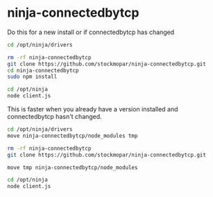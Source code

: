ninja-connectedbytcp
====================

Do this for a new install or if connectedbytcp has changed

```sh
cd /opt/ninja/drivers

rm -rf ninja-connectedbytcp
git clone https://github.com/stockmopar/ninja-connectedbytcp.git
cd ninja-connectedbytcp
sudo npm install

cd /opt/ninja
node client.js
```

This is faster when you already have a version installed and connectedbytcp hasn't changed.

```sh
cd /opt/ninja/drivers
move ninja-connectedbytcp/node_modules tmp

rm -rf ninja-connectedbytcp
git clone https://github.com/stockmopar/ninja-connectedbytcp.git

move tmp ninja-connectedbytcp/node_modules

cd /opt/ninja
node client.js
```
